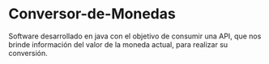 # Conversor-de-Monedas
Software desarrollado en java con el objetivo de consumir una API, que nos brinde información del valor de la moneda actual, para realizar su conversión.
